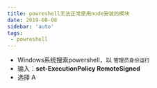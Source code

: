 ```yaml
---
title: powreshell无法正常使用node安装的模块
date: 2019-08-08
sidebar: 'auto'
tags:
 - powreshell
---
```


- Windows系统搜索powershell，以 `管理员身份运行`
- 输入：**set-ExecutionPolicy RemoteSigned**
- 选择 A